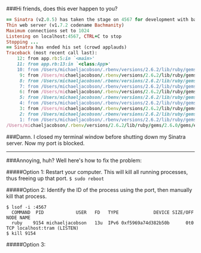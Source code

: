 ###Hi friends, does this ever happen to you?

```ruby
== Sinatra (v2.0.5) has taken the stage on 4567 for development with backup from Thin
Thin web server (v1.7.2 codename Bachmanity)
Maximum connections set to 1024
Listening on localhost:4567, CTRL+C to stop
Stopping ...
== Sinatra has ended his set (crowd applauds)
Traceback (most recent call last):
	12: from app.rb:5:in `<main>'
	11: from app.rb:13:in `<class:App>'
	10: from /Users/michaeljacobson/.rbenv/versions/2.6.2/lib/ruby/gems/2.6.0/gems/sinatra-2.0.5/lib/sinatra/base.rb:1459:in `run!'
	 9: from /Users/michaeljacobson/.rbenv/versions/2.6.2/lib/ruby/gems/2.6.0/gems/sinatra-2.0.5/lib/sinatra/base.rb:1525:in `start_server'
	 8: from /Users/michaeljacobson/.rbenv/versions/2.6.2/lib/ruby/gems/2.6.0/gems/rack-2.0.7/lib/rack/handler/thin.rb:22:in `run'
	 7: from /Users/michaeljacobson/.rbenv/versions/2.6.2/lib/ruby/gems/2.6.0/gems/thin-1.7.2/lib/thin/server.rb:162:in `start'
	 6: from /Users/michaeljacobson/.rbenv/versions/2.6.2/lib/ruby/gems/2.6.0/gems/thin-1.7.2/lib/thin/backends/base.rb:73:in `start'
	 5: from /Users/michaeljacobson/.rbenv/versions/2.6.2/lib/ruby/gems/2.6.0/gems/eventmachine-1.2.7/lib/eventmachine.rb:195:in `run'
	 4: from /Users/michaeljacobson/.rbenv/versions/2.6.2/lib/ruby/gems/2.6.0/gems/eventmachine-1.2.7/lib/eventmachine.rb:195:in `run_machine'
	 3: from /Users/michaeljacobson/.rbenv/versions/2.6.2/lib/ruby/gems/2.6.0/gems/thin-1.7.2/lib/thin/backends/base.rb:63:in `block in start'
	 2: from /Users/michaeljacobson/.rbenv/versions/2.6.2/lib/ruby/gems/2.6.0/gems/thin-1.7.2/lib/thin/backends/tcp_server.rb:16:in `connect'
	 1: from /Users/michaeljacobson/.rbenv/versions/2.6.2/lib/ruby/gems/2.6.0/gems/eventmachine-1.2.7/lib/eventmachine.rb:531:in `start_server'
/Users/michaeljacobson/.rbenv/versions/2.6.2/lib/ruby/gems/2.6.0/gems/eventmachine-1.2.7/lib/eventmachine.rb:531:in `start_tcp_server': no acceptor (port is in use or requires root privileges) (RuntimeError)
```

###Damn. I closed my terminal window before shutting down my Sinatra server. Now my port is blocked.

---

###Annoying, huh? Well here's how to fix the problem:

#####Option 1: Restart your computer. This will kill all running processes, thus freeing up that port.
`$ sudo reboot`


#####Option 2: Identify the ID of the process using the port, then manually kill that process.
```
$ lsof -i :4567
  COMMAND  PID            USER   FD   TYPE             DEVICE SIZE/OFF NODE NAME
  ruby    9154 michaeljacobson   13u  IPv6 0xf5969a74d382b50b      0t0  TCP localhost:tram (LISTEN)
$ kill 9154
```

#####Option 3: 